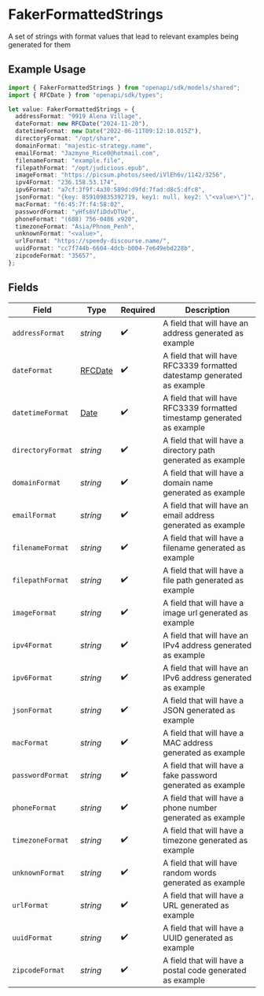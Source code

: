 # FakerFormattedStrings

A set of strings with format values that lead to relevant examples being generated for them

## Example Usage

```typescript
import { FakerFormattedStrings } from "openapi/sdk/models/shared";
import { RFCDate } from "openapi/sdk/types";

let value: FakerFormattedStrings = {
  addressFormat: "9919 Alena Village",
  dateFormat: new RFCDate("2024-11-20"),
  datetimeFormat: new Date("2022-06-11T09:12:10.015Z"),
  directoryFormat: "/opt/share",
  domainFormat: "majestic-strategy.name",
  emailFormat: "Jazmyne_Rice0@hotmail.com",
  filenameFormat: "example.file",
  filepathFormat: "/opt/judicious.epub",
  imageFormat: "https://picsum.photos/seed/iVlEh6v/1142/3256",
  ipv4Format: "236.158.53.174",
  ipv6Format: "a7cf:3f9f:4a30:589d:d9fd:7fad:d8c5:dfc8",
  jsonFormat: "{key: 859109835392719, key1: null, key2: \"<value>\"}",
  macFormat: "f6:45:7f:f4:58:02",
  passwordFormat: "yHfs6VfiDdvDTUe",
  phoneFormat: "(688) 756-0486 x920",
  timezoneFormat: "Asia/Phnom_Penh",
  unknownFormat: "<value>",
  urlFormat: "https://speedy-discourse.name/",
  uuidFormat: "cc7f744b-6604-4dcb-b004-7e649ebd228b",
  zipcodeFormat: "35657",
};
```

## Fields

| Field                                                                                         | Type                                                                                          | Required                                                                                      | Description                                                                                   |
| --------------------------------------------------------------------------------------------- | --------------------------------------------------------------------------------------------- | --------------------------------------------------------------------------------------------- | --------------------------------------------------------------------------------------------- |
| `addressFormat`                                                                               | *string*                                                                                      | :heavy_check_mark:                                                                            | A field that will have an address generated as example                                        |
| `dateFormat`                                                                                  | [RFCDate](../../../types/rfcdate.md)                                                          | :heavy_check_mark:                                                                            | A field that will have RFC3339 formatted datestamp generated as example                       |
| `datetimeFormat`                                                                              | [Date](https://developer.mozilla.org/en-US/docs/Web/JavaScript/Reference/Global_Objects/Date) | :heavy_check_mark:                                                                            | A field that will have RFC3339 formatted timestamp generated as example                       |
| `directoryFormat`                                                                             | *string*                                                                                      | :heavy_check_mark:                                                                            | A field that will have a directory path generated as example                                  |
| `domainFormat`                                                                                | *string*                                                                                      | :heavy_check_mark:                                                                            | A field that will have a domain name generated as example                                     |
| `emailFormat`                                                                                 | *string*                                                                                      | :heavy_check_mark:                                                                            | A field that will have an email address generated as example                                  |
| `filenameFormat`                                                                              | *string*                                                                                      | :heavy_check_mark:                                                                            | A field that will have a filename generated as example                                        |
| `filepathFormat`                                                                              | *string*                                                                                      | :heavy_check_mark:                                                                            | A field that will have a file path generated as example                                       |
| `imageFormat`                                                                                 | *string*                                                                                      | :heavy_check_mark:                                                                            | A field that will have a image url generated as example                                       |
| `ipv4Format`                                                                                  | *string*                                                                                      | :heavy_check_mark:                                                                            | A field that will have an IPv4 address generated as example                                   |
| `ipv6Format`                                                                                  | *string*                                                                                      | :heavy_check_mark:                                                                            | A field that will have an IPv6 address generated as example                                   |
| `jsonFormat`                                                                                  | *string*                                                                                      | :heavy_check_mark:                                                                            | A field that will have a JSON generated as example                                            |
| `macFormat`                                                                                   | *string*                                                                                      | :heavy_check_mark:                                                                            | A field that will have a MAC address generated as example                                     |
| `passwordFormat`                                                                              | *string*                                                                                      | :heavy_check_mark:                                                                            | A field that will have a fake password generated as example                                   |
| `phoneFormat`                                                                                 | *string*                                                                                      | :heavy_check_mark:                                                                            | A field that will have a phone number generated as example                                    |
| `timezoneFormat`                                                                              | *string*                                                                                      | :heavy_check_mark:                                                                            | A field that will have a timezone generated as example                                        |
| `unknownFormat`                                                                               | *string*                                                                                      | :heavy_check_mark:                                                                            | A field that will have random words generated as example                                      |
| `urlFormat`                                                                                   | *string*                                                                                      | :heavy_check_mark:                                                                            | A field that will have a URL generated as example                                             |
| `uuidFormat`                                                                                  | *string*                                                                                      | :heavy_check_mark:                                                                            | A field that will have a UUID generated as example                                            |
| `zipcodeFormat`                                                                               | *string*                                                                                      | :heavy_check_mark:                                                                            | A field that will have a postal code generated as example                                     |